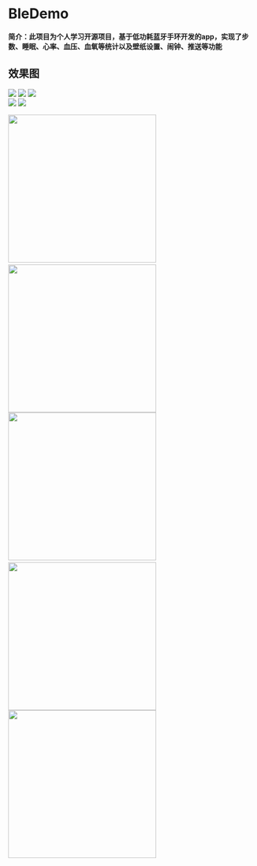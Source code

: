 # BleDemo
**简介：此项目为个人学习开源项目，基于低功耗蓝牙手环开发的app，实现了步数、睡眠、心率、血压、血氧等统计以及壁纸设置、闹钟、推送等功能**

## 效果图
<div>
   <img src="https://github.com/SmartVive/BleDemo/blob/main/screenShot/116680912166434847.jpg"  height="600">
   <img src="https://github.com/SmartVive/BleDemo/blob/main/screenShot/41865219170645244.jpg"  height="600">
   <img src="https://github.com/SmartVive/BleDemo/blob/main/screenShot/52531429862448297.jpg"  height="600" >
</div>



<div>
   <img src="https://github.com/SmartVive/BleDemo/blob/main/screenShot/687126564397815300.jpg"  height="600">
   <img src="https://github.com/SmartVive/BleDemo/blob/main/screenShot/764106823002934861.jpg"  height="600">
</div>


<img src="https://github.com/SmartVive/BleDemo/blob/main/screenShot/116680912166434847.jpg" width="300">　<img src="https://github.com/SmartVive/BleDemo/blob/main/screenShot/41865219170645244.jpg" width="300">
<img src="https://github.com/SmartVive/BleDemo/blob/main/screenShot/52531429862448297.jpg" width="300">　<img src="https://github.com/SmartVive/BleDemo/blob/main/screenShot/687126564397815300.jpg" width="300">
<img src="https://github.com/SmartVive/BleDemo/blob/main/screenShot/764106823002934861.jpg" width="300">
